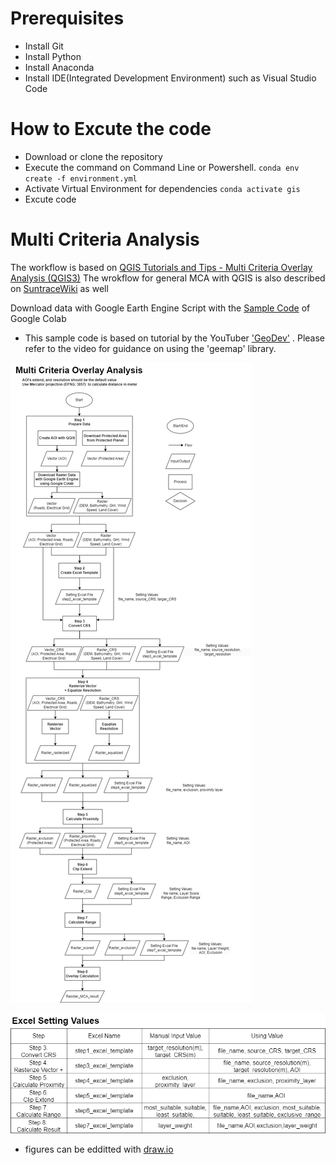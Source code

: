 
# Prerequisites
- Install Git
- Install Python
- Install Anaconda
- Install IDE(Integrated Development Environment) such as Visual Studio Code

# How to Excute the code
- Download or clone the repository
- Execute the command on Command Line or Powershell.
`conda env create -f environment.yml`
- Activate Virtual Environment for dependencies
`conda activate gis`
- Excute code


# Multi Criteria Analysis
The workflow is based on [QGIS Tutorials and Tips - Multi Criteria Overlay Analysis (QGIS3)](https://www.qgistutorials.com/en/docs/3/multi_criteria_overlay.html)
The wrokflow for general MCA with QGIS is also described on [SuntraceWiki](https://wiki.suntrace.de/wiki/Analysis_%E2%80%93_MCA_for_site_selection) as well 

Download data with Google Earth Engine Script with the [Sample Code](https://colab.research.google.com/drive/1uMmtVNNbjE_4-qoH3WjihAMtjb1P1fSv?usp=sharing) of Google Colab
* This sample code is based on tutorial by the YouTuber ['GeoDev'](https://www.youtube.com/watch?v=7fC7YqhoOPE) . Please refer to the video for guidance on using the 'geemap' library.

![flowchart](flowchart.png)

![setting_values](setting_values.png)

* figures can be edditted with [draw.io](draw.io)

